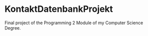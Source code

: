 ﻿# KontaktDatenbankProjekt
 
 Final project of the Programming 2 Module of my Computer Science Degree.
